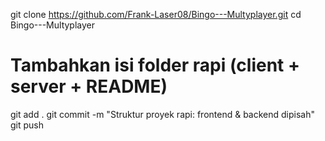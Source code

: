 git clone https://github.com/Frank-Laser08/Bingo---Multyplayer.git
cd Bingo---Multyplayer

# Tambahkan isi folder rapi (client + server + README)
git add .
git commit -m "Struktur proyek rapi: frontend & backend dipisah"
git push
